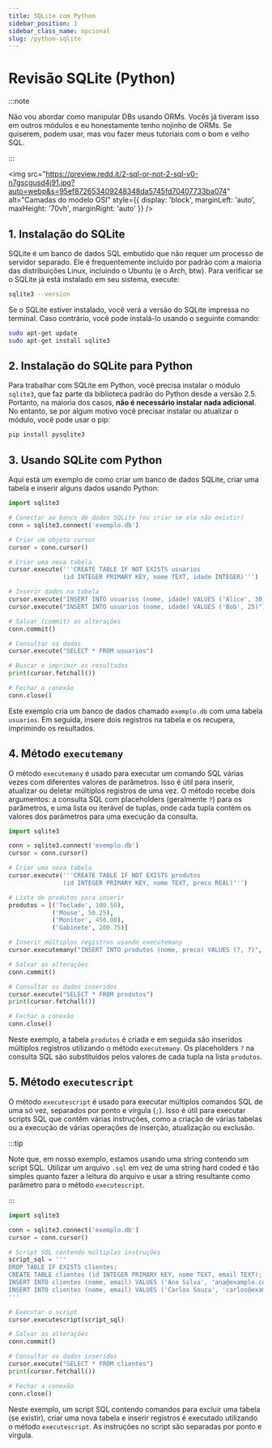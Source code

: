 ```yaml
---
title: SQLite com Python
sidebar_position: 1
sidebar_class_name: opcional
slug: /python-sqlite
---
```


# Revisão SQLite (Python)

:::note

Não vou abordar como manipular DBs usando ORMs. Vocês já tiveram isso em outros
módulos e eu honestamente tenho nojinho de ORMs. Se quiserem, podem usar, mas
vou fazer meus tutoriais com o bom e velho SQL.

:::

<img 
  src="https://preview.redd.it/2-sql-or-not-2-sql-v0-n7gscgusd4j91.jpg?auto=webp&s=95ef872653409248348da5745fd70407733ba074"
  alt="Camadas do modelo OSI" 
  style={{ 
    display: 'block',
    marginLeft: 'auto',
    maxHeight: '70vh',
    marginRight: 'auto'
  }} 
/>
<br/>


## 1. Instalação do SQLite

SQLite é um banco de dados SQL embutido que não requer um processo de servidor
separado. Ele é frequentemente incluído por padrão com a maioria das
distribuições Linux, incluindo o Ubuntu (e o Arch, btw). Para verificar se o
SQLite já está instalado em seu sistema, execute:

```bash
sqlite3 --version
```

Se o SQLite estiver instalado, você verá a versão do SQLite impressa no
terminal. Caso contrário, você pode instalá-lo usando o seguinte comando:

```bash
sudo apt-get update
sudo apt-get install sqlite3
```

## 2. Instalação do SQLite para Python

Para trabalhar com SQLite em Python, você precisa instalar o módulo `sqlite3`,
que faz parte da biblioteca padrão do Python desde a versão 2.5. Portanto, na
maioria dos casos, **não é necessário instalar nada adicional**. No entanto, se
por algum motivo você precisar instalar ou atualizar o módulo, você pode usar o
pip:

```bash
pip install pysqlite3
```

## 3. Usando SQLite com Python

Aqui está um exemplo de como criar um banco de dados SQLite, criar uma tabela e
inserir alguns dados usando Python:

```python showLineNumbers title="test_sqlite.py"
import sqlite3

# Conectar ao banco de dados SQLite (ou criar se ele não existir)
conn = sqlite3.connect('exemplo.db')

# Criar um objeto cursor
cursor = conn.cursor()

# Criar uma nova tabela
cursor.execute('''CREATE TABLE IF NOT EXISTS usuarios
               (id INTEGER PRIMARY KEY, nome TEXT, idade INTEGER)''')

# Inserir dados na tabela
cursor.execute("INSERT INTO usuarios (nome, idade) VALUES ('Alice', 30)")
cursor.execute("INSERT INTO usuarios (nome, idade) VALUES ('Bob', 25)")

# Salvar (commit) as alterações
conn.commit()

# Consultar os dados
cursor.execute("SELECT * FROM usuarios")

# Buscar e imprimir os resultados
print(cursor.fetchall())

# Fechar a conexão
conn.close()
```

Este exemplo cria um banco de dados chamado `exemplo.db` com uma tabela
`usuarios`. Em seguida, insere dois registros na tabela e os recupera,
imprimindo os resultados.

## 4. Método `executemany`

O método `executemany` é usado para executar um comando SQL várias vezes com
diferentes valores de parâmetros. Isso é útil para inserir, atualizar ou
deletar múltiplos registros de uma vez. O método recebe dois argumentos: a
consulta SQL com placeholders (geralmente `?`) para os parâmetros, e uma lista
ou iterável de tuplas, onde cada tupla contém os valores dos parâmetros para
uma execução da consulta.

```python showLineNumbers title="executemany.py"
import sqlite3

conn = sqlite3.connect('exemplo.db')
cursor = conn.cursor()

# Criar uma nova tabela
cursor.execute('''CREATE TABLE IF NOT EXISTS produtos
               (id INTEGER PRIMARY KEY, nome TEXT, preco REAL)''')

# Lista de produtos para inserir
produtos = [('Teclado', 100.50),
            ('Mouse', 50.25),
            ('Monitor', 450.00),
            ('Gabinete', 200.75)]

# Inserir múltiplos registros usando executemany
cursor.executemany("INSERT INTO produtos (nome, preco) VALUES (?, ?)", produtos)

# Salvar as alterações
conn.commit()

# Consultar os dados inseridos
cursor.execute("SELECT * FROM produtos")
print(cursor.fetchall())

# Fechar a conexão
conn.close()
```

Neste exemplo, a tabela `produtos` é criada e em seguida são inseridos
múltiplos registros utilizando o método `executemany`. Os placeholders `?` na
consulta SQL são substituídos pelos valores de cada tupla na lista `produtos`.

## 5. Método `executescript`

O método `executescript` é usado para executar múltiplos comandos SQL de uma só
vez, separados por ponto e vírgula (`;`). Isso é útil para executar scripts SQL
que contêm várias instruções, como a criação de várias tabelas ou a execução de
várias operações de inserção, atualização ou exclusão.

:::tip

Note que, em nosso exemplo, estamos usando uma string contendo um script SQL.
Utilizar um arquivo `.sql` em vez de uma string hard coded é tão simples quanto
fazer a leitura do arquivo e usar a string resultante como parâmetro para o
método `executescript`.

:::

```python showLineNumbers title="executescript.py"
import sqlite3

conn = sqlite3.connect('exemplo.db')
cursor = conn.cursor()

# Script SQL contendo múltiplas instruções
script_sql = '''
DROP TABLE IF EXISTS clientes;
CREATE TABLE clientes (id INTEGER PRIMARY KEY, nome TEXT, email TEXT);
INSERT INTO clientes (nome, email) VALUES ('Ana Silva', 'ana@example.com');
INSERT INTO clientes (nome, email) VALUES ('Carlos Souza', 'carlos@example.com');
'''

# Executar o script
cursor.executescript(script_sql)

# Salvar as alterações
conn.commit()

# Consultar os dados inseridos
cursor.execute("SELECT * FROM clientes")
print(cursor.fetchall())

# Fechar a conexão
conn.close()
```

Neste exemplo, um script SQL contendo comandos para excluir uma tabela (se
existir), criar uma nova tabela e inserir registros é executado utilizando o
método `executescript`. As instruções no script são separadas por ponto e
vírgula.
